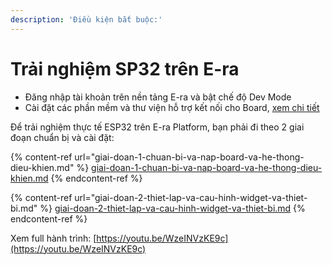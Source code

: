 ```yaml
---
description: 'Điều kiện bắt buộc:'
---
```


# Trải nghiệm SP32 trên E-ra

* Đăng nhập tài khoản trên nền tảng E-ra và bật chế độ Dev Mode
* Cài đặt các phần mềm và thư viện hỗ trợ kết nối cho Board, [xem chi tiết](broken-reference)

Để trải nghiệm thực tế ESP32 trên E-ra Platform, bạn phải đi theo 2 giai đoạn chuẩn bị và cài đặt:

{% content-ref url="giai-doan-1-chuan-bi-va-nap-board-va-he-thong-dieu-khien.md" %}
[giai-doan-1-chuan-bi-va-nap-board-va-he-thong-dieu-khien.md](giai-doan-1-chuan-bi-va-nap-board-va-he-thong-dieu-khien.md)
{% endcontent-ref %}

{% content-ref url="giai-doan-2-thiet-lap-va-cau-hinh-widget-va-thiet-bi.md" %}
[giai-doan-2-thiet-lap-va-cau-hinh-widget-va-thiet-bi.md](giai-doan-2-thiet-lap-va-cau-hinh-widget-va-thiet-bi.md)
{% endcontent-ref %}

Xem full hành trình: [https://youtu.be/WzeINVzKE9c](https://youtu.be/WzeINVzKE9c)

